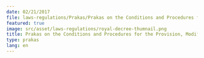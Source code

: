 ```yaml
---
date: 02/21/2017
file: laws-regulations/Prakas/Prakas on the Conditions and Procedures for the Provision, Modification, Suspension, Transfer and Revocation of Permit, Certificates or Licenses for Telecommunications Operation.pdf
featured: true
image: src/asset/laws-regulations/royal-decree-thumnail.png
title: Prakas on the Conditions and Procedures for the Provision, Modification, Suspension, Transfer and Revocation of Permit, Certificates or Licenses for Telecommunications Operation
type: prakas
lang: en
---
```

